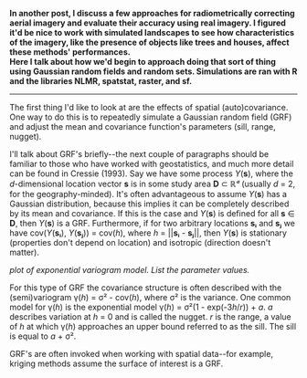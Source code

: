 **In another post, 
I discuss a few approaches for radiometrically correcting aerial imagery and evaluate their accuracy using real imagery. 
I figured it'd be nice to work with simulated landscapes to see how characteristics of the imagery, 
like the presence of objects like trees and houses, affect these methods' performances.  
Here I talk about how we'd begin to approach doing that sort of thing
using Gaussian random fields and random sets.
Simulations are ran with R and the libraries NLMR, spatstat, raster, and sf.**

-----

The first thing I'd like to look at are the effects of spatial (auto)covariance. 
One way to do this is to repeatedly simulate a Gaussian random field (GRF) and adjust the mean and covariance function's parameters (sill, range, nugget). 

I'll talk about GRF's briefly--the next couple of paragraphs should be familiar to those who have worked with geostatistics, and much more detail can be found in Cressie (1993). Say we have some process *Y*(**s**), where the *d*-dimensional location vector **s** is in some study area **D** ⊂ ℝ*ᵈ* (usually *d* = 2, for the geography-minded). It's often advantageous to assume *Y*(**s**) has a Gaussian distribution, because this implies it can be completely described by its mean and covariance. If this is the case and *Y*(**s**) is defined for all **s** &isin; **D**, then *Y*(**s**) is a GRF. Furthermore, if for two arbitrary locations **sᵢ** and **sⱼ** we have cov(*Y*(**sᵢ**), *Y*(**sⱼ**)) = cov(*h*), where *h* = \|\|**sᵢ** - **sⱼ**\|\|, then *Y*(**s**) is stationary (properties don't depend on location) and isotropic (direction doesn't matter).

*plot of exponential variogram model. List the parameter values.*

For this type of GRF the covariance structure is often described with the (semi)variogram &gamma;(*h*) = &sigma;² - cov(*h*), where &sigma;² is the variance. One common model for &gamma;(*h*) is the exponential model &gamma;(*h*) = &sigma;²(1 - exp(-3*h*/*r*)) + *a*. *a* describes variation at *h* = 0 and is called the nugget. *r* is the range, a value of *h* at which &gamma;(*h*) approaches an upper bound referred to as the sill. The sill is equal to *a* + &sigma;².

GRF's are often invoked when working with spatial data--for example, kriging methods assume the surface of interest is a GRF. 
